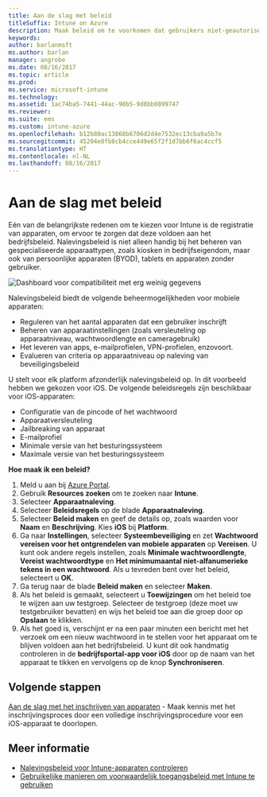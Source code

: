 ```yaml
---
title: Aan de slag met beleid
titleSuffix: Intune on Azure
description: Maak beleid om te voorkomen dat gebruikers niet-geautoriseerde activiteiten uitvoeren met hun apparaten.
keywords: 
author: barlanmsft
ms.author: barlan
manager: angrobe
ms.date: 08/16/2017
ms.topic: article
ms.prod: 
ms.service: microsoft-intune
ms.technology: 
ms.assetid: 1ac74ba5-7441-44ac-98b5-9d8bb8899747
ms.reviewer: 
ms.suite: ems
ms.custom: intune-azure
ms.openlocfilehash: b12b80ac13868b6706d2d4e7532ec13cba9a5b7e
ms.sourcegitcommit: 45204e0fb8cb4cce449e65f2f1d7bb6f6ac4ccf5
ms.translationtype: HT
ms.contentlocale: nl-NL
ms.lasthandoff: 08/16/2017
---
```

# <a name="get-started-with-policies"></a>Aan de slag met beleid

Eén van de belangrijkste redenen om te kiezen voor Intune is de registratie van apparaten, om ervoor te zorgen dat deze voldoen aan het bedrijfsbeleid. Nalevingsbeleid is niet alleen handig bij het beheren van gespecialiseerde apparaattypen, zoals kiosken in bedrijfseigendom, maar ook van persoonlijke apparaten (BYOD), tablets en apparaten zonder gebruiker.

![Dashboard voor compatibiliteit met erg weinig gegevens](/intune/media/generic-compliance-dashboard.png)

Nalevingsbeleid biedt de volgende beheermogelijkheden voor mobiele apparaten:

* Reguleren van het aantal apparaten dat een gebruiker inschrijft
* Beheren van apparaatinstellingen (zoals versleuteling op apparaatniveau, wachtwoordlengte en cameragebruik)
* Het leveren van apps, e-mailprofielen, VPN-profielen, enzovoort.
* Evalueren van criteria op apparaatniveau op naleving van beveiligingsbeleid

U stelt voor elk platform afzonderlijk nalevingsbeleid op. In dit voorbeeld hebben we gekozen voor iOS. De volgende beleidsregels zijn beschikbaar voor iOS-apparaten:

* Configuratie van de pincode of het wachtwoord
* Apparaatversleuteling
* Jailbreaking van apparaat
* E-mailprofiel
* Minimale versie van het besturingssysteem
* Maximale versie van het besturingssysteem

__Hoe maak ik een beleid?__

1. Meld u aan bij [Azure Portal](https://portal.azure.com).
2. Gebruik **Resources zoeken** om te zoeken naar **Intune**.
3. Selecteer **Apparaatnaleving**.
4. Selecteer **Beleidsregels** op de blade **Apparaatnaleving**.
5. Selecteer **Beleid maken** en geef de details op, zoals waarden voor **Naam** en **Beschrijving**. Kies **iOS** bij **Platform**.
6. Ga naar **Instellingen**, selecteer **Systeembeveiliging** en zet **Wachtwoord vereisen voor het ontgrendelen van mobiele apparaten** op **Vereisen**. U kunt ook andere regels instellen, zoals **Minimale wachtwoordlengte**, **Vereist wachtwoordtype** en **Het minimumaantal niet-alfanumerieke tekens in een wachtwoord**. Als u tevreden bent over het beleid, selecteert u **OK**.
7. Ga terug naar de blade **Beleid maken** en selecteer **Maken**.
8. Als het beleid is gemaakt, selecteert u **Toewijzingen** om het beleid toe te wijzen aan uw testgroep. Selecteer de testgroep (deze moet uw testgebruiker bevatten) en wijs het beleid toe aan die groep door op **Opslaan** te klikken.
9. Als het goed is, verschijnt er na een paar minuten een bericht met het verzoek om een nieuw wachtwoord in te stellen voor het apparaat om te blijven voldoen aan het bedrijfsbeleid. U kunt dit ook handmatig controleren in de **bedrijfsportal-app voor iOS** door op de naam van het apparaat te tikken en vervolgens op de knop **Synchroniseren**.

## <a name="next-steps"></a>Volgende stappen

[Aan de slag met het inschrijven van apparaten](get-started-enroll.md) - Maak kennis met het inschrijvingsproces door een volledige inschrijvingsprocedure voor een iOS-apparaat te doorlopen.

## <a name="learn-more"></a>Meer informatie

* [Nalevingsbeleid voor Intune-apparaten controleren](compliance-policy-monitor.md)
* [Gebruikelijke manieren om voorwaardelijk toegangsbeleid met Intune te gebruiken](conditional-access-intune-common-ways-use.md)
